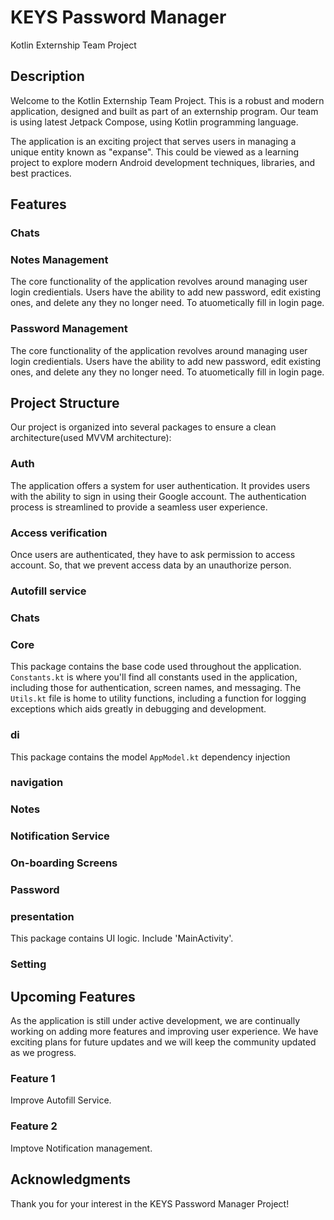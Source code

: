 # KEYS Password Manager
Kotlin Externship Team Project

## Description

Welcome to the Kotlin Externship Team Project. This is a robust and modern application, designed and built as part of an externship program. Our team is using latest Jetpack Compose, using Kotlin programming language.

The application is an exciting project that serves users in managing a unique entity known as "expanse". This could be viewed as a learning project to explore modern Android development techniques, libraries, and best practices.


## Features

### Chats

### Notes Management

The core functionality of the application revolves around managing user login credientials. Users have the ability to add new password, edit existing ones, and delete any they no longer need. To atuometically fill in login page.

### Password Management

The core functionality of the application revolves around managing user login credientials. Users have the ability to add new password, edit existing ones, and delete any they no longer need. To atuometically fill in login page.


## Project Structure

Our project is organized into several packages to ensure a clean architecture(used MVVM architecture):

### Auth

The application offers a system for user authentication. It provides users with the ability to sign in using their Google account. The authentication process is streamlined to provide a seamless user experience.

### Access verification

Once users are authenticated, they have to ask permission to access account. So, that we prevent access data by an unauthorize person.

### Autofill service

### Chats

### Core

This package contains the base code used throughout the application. `Constants.kt` is where you'll find all constants used in the application, including those for authentication, screen names, and messaging. The `Utils.kt` file is home to utility functions, including a function for logging exceptions which aids greatly in debugging and development.

### di

This package contains the model `AppModel.kt` dependency injection

### navigation

### Notes

### Notification Service

### On-boarding Screens

### Password

### presentation

This package contains UI logic. Include 'MainActivity'.

### Setting

## Upcoming Features

As the application is still under active development, we are continually working on adding more features and improving user experience. We have exciting plans for future updates and we will keep the community updated as we progress.

### Feature 1

Improve Autofill Service.

### Feature 2

Imptove Notification management.


## Acknowledgments

Thank you for your interest in the KEYS Password Manager Project!

